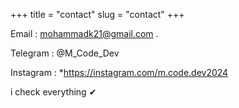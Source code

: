 +++
title = "contact"
slug = "contact"
+++

Email : mohammadk21@gmail.com .

Telegram : @M_Code_Dev

Instagram : *https://instagram.com/m.code.dev2024

i check everything ✔
